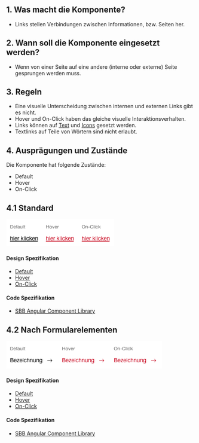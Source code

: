 ## 1. Was macht die Komponente?
* Links stellen Verbindungen zwischen Informationen, bzw. Seiten her.


## 2. Wann soll die Komponente eingesetzt werden?
* Wenn von einer Seite auf eine andere (interne oder externe) Seite gesprungen werden muss.


## 3. Regeln
* Eine visuelle Unterscheidung zwischen internen und externen Links gibt es nicht.
* Hover und On-Click haben das gleiche visuelle Interaktionsverhalten.
* Links können auf [Text](https://digital.sbb.ch/de/webapps/basics/text) und [Icons](https://digital.sbb.ch/de/webapps/basics/icon) gesetzt werden.
* Textlinks auf Teile von Wörtern sind nicht erlaubt.


## 4. Ausprägungen und Zustände 
Die Komponente hat folgende Zustände:
* Default
* Hover
* On-Click

## 4.1 Standard
![Darstellung der Komponente Link in der Standard Ausprägung](https://raw.githubusercontent.com/sbb-design-systems/design-system-webapp-documentation/master/documentation/components/link/images/link_copy.png 'class: image')

#### Design Spezifikation
* [Default](https://www.sketch.com/s/58b25e4c-bf9c-4f74-973f-503538fcbea2/a/GlodxY#Inspector)
* [Hover](https://www.sketch.com/s/58b25e4c-bf9c-4f74-973f-503538fcbea2/a/OKeR88#Inspector)
* [On-Click](https://www.sketch.com/s/58b25e4c-bf9c-4f74-973f-503538fcbea2/a/mYPKWz#Inspector)

#### Code Spezifikation
* [SBB Angular Component Library](https://angular.app.sbb.ch/angular/components/button)

## 4.2 Nach Formularelementen
![Darstellung der Komponente Link in Formularen](https://raw.githubusercontent.com/sbb-design-systems/design-system-webapp-documentation/master/documentation/components/link/images/link_form.png 'class: image')

#### Design Spezifikation
* [Default](https://www.sketch.com/s/58b25e4c-bf9c-4f74-973f-503538fcbea2/a/DaEwYq#Inspector)
* [Hover](https://www.sketch.com/s/58b25e4c-bf9c-4f74-973f-503538fcbea2/a/amMaev#Inspector)
* [On-Click](https://www.sketch.com/s/58b25e4c-bf9c-4f74-973f-503538fcbea2/a/AOZR1z#Inspector)

#### Code Spezifikation
* [SBB Angular Component Library](https://angular.app.sbb.ch/angular/components/button)